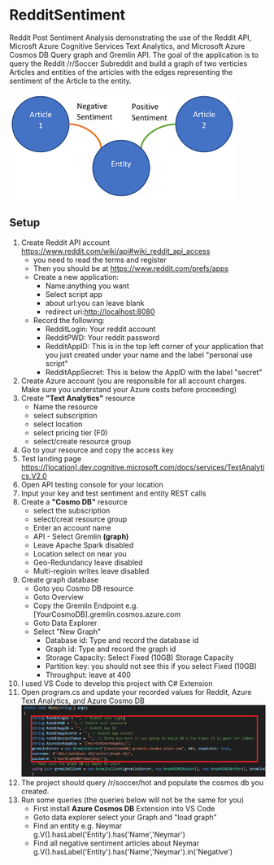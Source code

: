 # RedditSentiment

Reddit Post Sentiment Analysis demonstrating the use of the Reddit API, Microsft Azure Cognitive Services Text Analytics,
and Microsoft Azure Cosmos DB Query graph and Gremlin API. The goal of the application is to query the Reddit /r/Soccer 
Subreddit and build a graph of two verticies Articles and entities of the articles with the edges representing the 
sentiment of the Article to the entity.

![ArticleEntity](https://github.com/Zycroft/SentimentAnalysis/blob/master/Resources/ArticleEntity.png?raw=true)
## Setup

1. Create Reddit API account <https://www.reddit.com/wiki/api#wiki_reddit_api_access>
    * you need to read the terms and register
    * Then you should be at <https://www.reddit.com/prefs/apps>
    * Create a new application:
        - Name:anything you want
        - Select script app
        - about url:you can leave blank
        - redirect uri:<http://localhost:8080>
    * Record the following:
        - RedditLogin: Your reddit account
        - RedditPWD: Your reddit password
        - RedditAppID: This is in the top left corner of your application that you just created under your name and the label "personal use script"
        - RedditAppSecret: This is below the AppID with the label "secret"
2. Create Azure account (you are responsible for all account charges. Make sure you understand your Azure costs before proceeding)
3. Create **"Text Analytics"** resource
    * Name the resource
    * select subscription
    * select location
    * select pricing tier (F0)
    * select/create resource group
4. Go to your resource and copy the access key
5. Test landing page <https://[location].dev.cognitive.microsoft.com/docs/services/TextAnalytics.V2.0>
6. Open API testing console for your location
7. Input your key and test sentiment and entity REST calls
8. Create a **"Cosmo DB"** resource
    * select the subscription
    * select/creat resource group
    * Enter an account name
    * API - Select Gremlin **(graph)**
    * Leave Apache Spark disabled
    * Location select on near you
    * Geo-Redundancy leave disabled
    * Multi-regioin writes leave disabled
9. Create graph database
    * Goto you Cosmo DB resource
    * Goto Overview
    * Copy the Gremlin Endpoint e.g. [YourCosmoDB].gremlin.cosmos.azure.com
    * Goto Data Explorer
    * Select "New Graph"
        - Database id: Type and record the database id
        - Graph id: Type and record the graph id
        - Storage Capacity: Select Fixed (10GB) Storage Capacity
        - Partition key: you should not see this if you select Fixed (10GB)
        - Throughput: leave at 400
10. I used VS Code to develop this project with C# Extension
11. Open program.cs and update your recorded values for Reddit, Azure Text Analytics, and Azure Cosmo DB
![CodeUserVaulues](https://github.com/Zycroft/SentimentAnalysis/blob/master/Resources/Code1.png?raw=true)
12. The project should query /r/soccer/hot and populate the cosmos db you created.
13. Run some queries  (the queries below will not be the same for you)
    * First install **Azure Cosmos DB** Extension into VS Code
    * Goto data explorer select your Graph and "load graph"
    * Find an entity e.g. Neymar g.V().hasLabel('Entity').has('Name','Neymar')
    * Find all negative sentiment articles about Neymar g.V().hasLabel('Entity').has('Name','Neymar').in('Negative')
